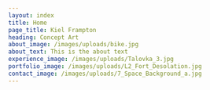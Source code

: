 ```yaml
---
layout: index
title: Home
page_title: Kiel Frampton
heading: Concept Art
about_image: /images/uploads/bike.jpg
about_text: This is the about text
experience_image: /images/uploads/Talovka_3.jpg
portfolio_image: /images/uploads/L2_Fort_Desolation.jpg
contact_image: /images/uploads/7_Space_Background_a.jpg
---
```


